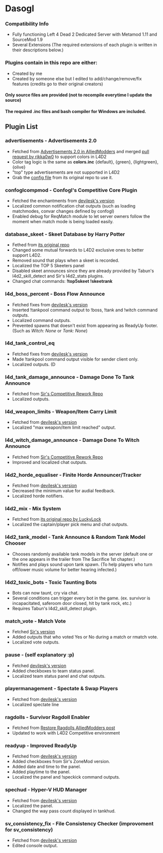 # Dasogl
### Compatibility Info
* Fully functioning Left 4 Dead 2 Dedicated Server with Metamod 1.11 and SourceMod 1.9
* Several Extensions (The required extensions of each plugin is written in their descriptions below.)
### Plugins contain in this repo are either:
* Created by me
* Created by someone else but I edited to add/change/remove/fix features (credits go to their original creators)
#### Only source files are provided (not to recompile everytime I update the source)
#### The required .inc files and bash compiler for Windows are included.
## Plugin List
### advertisements - Advertisements 2.0
* Fetched from [Advertisements 2.0 in AlliedModders](https://forums.alliedmods.net/showthread.php?p=592536) and merged [pull request by rikka0w0](https://github.com/ErikMinekus/sm-advertisements/pull/3) to support colors in L4D2
* Color tag logic is the same as **colors.inc** {default}, {green}, {lightgreen}, {olive}
* "top" type advertisements are not supported in L4D2
* Grab the [config file](https://github.com/ErikMinekus/sm-advertisements/blob/master/addons/sourcemod/configs/advertisements.txt) from its original repo to use it.
### confoglcompmod - Confogl's Competitive Core Plugin
* Fetched the enchantments from [devilesk's version](https://github.com/devilesk/rl4d2l-plugins/blob/master/confoglcompmod.sp)
* Localized common notification chat outputs (such as loading matchmodes, convar changes defined by confogl)
* Enabled debug for ReqMatch module to let server owners follow the moment when match mode is being loaded easily.
### database_skeet - Skeet Database by Harry Potter
* Fethed from [its original repo](https://github.com/fbef0102/L4D1_2-Plugins/tree/master/top)
* Changed some mutual forwards to L4D2 exclusive ones to better support L4D2.
* Removed sound that plays when a skeet is recorded.
* Localized the TOP 5 Skeeters panel
* Disabled skeet announces since they are already provided by Tabun's l4d2_skill_detect and Sir's l4d2_stats plugins.
* Changed chat commands: **!top5skeet !skeetrank**
### l4d_boss_percent -  Boss Flow Announce
* Fetched fixes from [devilesk's version](https://github.com/devilesk/rl4d2l-plugins/blob/master/l4d_boss_percent.sp)
* Inserted !tankpool command output to !boss, !tank and !witch command outputs.
* Localized command outputs.
* Prevented spawns that doesn't exist from appearing as ReadyUp footer. (Such as _Witch: None_ or _Tank: None_)
### l4d_tank_control_eq
* Fetched fixes from [devilesk's version](https://github.com/devilesk/rl4d2l-plugins/blob/master/l4d_tank_control_eq.sp)
* Made !tankpool command output visible for sender client only.
* Localized outputs. (D
### l4d_tank_damage_announce - Damage Done To Tank Announce
* Fetched from [Sir's Competitive Rework Repo](https://github.com/SirPlease/L4D2-Competitive-Rework/blob/master/addons/sourcemod/scripting/l4d_tank_damage_announce.sp)
* Localized outputs.
### l4d_weapon_limits - Weapon/Item Carry Limit
* Fetched from [devilesk's version](https://github.com/devilesk/rl4d2l-plugins/blob/master/l4d_weapon_limits.sp)
* Localized "max weapon/item limit reached" output.
### l4d_witch_damage_announce - Damage Done To Witch Announce
* Fetched from [Sir's Competitive Rework Repo](https://github.com/SirPlease/L4D2-Competitive-Rework/blob/master/addons/sourcemod/scripting/l4d_witch_damage_announce.sp)
* Improved and localized chat outputs.
### l4d2_horde_equaliser - Finite Horde Announcer/Tracker
* Fetched from [devilesk's version](https://github.com/devilesk/rl4d2l-plugins/blob/master/l4d2_horde_equaliser.sp)
* Decreased the minimum value for audial feedback.
* Localized horde notifiers.
### l4d2_mix - Mix System
* Fetched from [its original repo by LuckyLock](https://github.com/LuckyServ/sourcemod-plugins/blob/master/source/l4d2_mix.sp)
* Localized the captain/player pick menu and chat outputs.
### l4d2_tank_model - Tank Announce & Random Tank Model Chooser
* Chooses randomly available tank models in the server (default one or the one appears in the trailer from The Sacrifice 1st chapter.)
* Notifies and plays sound upon tank spawn. (To help players who turn off/lower music volume for better hearing infected.)
### l4d2_toxic_bots - Toxic Taunting Bots
* Bots can now taunt, cry via chat.
* Several conditions can trigger every bot in the game. (ex. survivor is incapacitated, saferoom door closed, hit by tank rock, etc.)
* Requires Tabun's l4d2_skill_detect plugin.
### match_vote - Match Vote
* Fetched [Sir's version](https://github.com/SirPlease/SirCoding/blob/master/PublicSourceSP/Old%20(2014%20and%20Earlier)/match_vote.sp)
* Added outputs that who voted Yes or No during a match or rmatch vote.
* Localized vote outputs.
### pause - (self explanatory :p)
* Fetched [devilesk's version](https://github.com/devilesk/rl4d2l-plugins/blob/master/pause.sp)
* Added checkboxes to team status panel.
* Localized team status panel and chat outputs.
### playermanagement - Spectate & Swap Players
* Fetched from [devilesk's version](https://github.com/devilesk/rl4d2l-plugins/blob/master/playermanagement.sp)
* Localized spectate line
### ragdolls - Survivor Ragdoll Enabler
* Fetched from [Restore Ragdolls AlliedModders post](https://forums.alliedmods.net/showthread.php?p=1822531)
* Updated to work with L4D2 Competitive environment
### readyup - Improved ReadyUp
* Fetched from [devilesk's version](https://github.com/devilesk/rl4d2l-plugins/blob/master/readyup.sp)
* Added checkboxes from Sir's ZoneMod version.
* Added date and time to the panel.
* Added playtime to the panel.
* Localized the panel and !speckick command outputs.
### spechud - Hyper-V HUD Manager
* Fetched from [devilesk's version](https://github.com/devilesk/rl4d2l-plugins/blob/master/spechud.sp)
* Localized the panel.
* Changed the way pass count displayed in tankhud.
### sv_consistency_fix - File Consistency Checker (improvoment for sv_consistency)
* Fetched from [devilesk's version](https://github.com/devilesk/rl4d2l-plugins/blob/master/sv_consistency_fix.sp)
* Edited console output.
